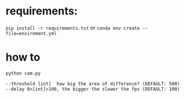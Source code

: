 # requirements:
`pip install -r requirements.txt`
or
`conda env create --file=enviroment.yml`
# how to
`python cam.py`

```
--threshold [int]  how big the area of difference? (DEFAULT: 500)
--delay 0>[int]>100, the bigger the slower the fps (DEFAULT: 100)
```
